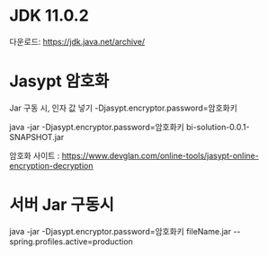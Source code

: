 # JDK 11.0.2
다운로드: https://jdk.java.net/archive/

# Jasypt 암호화
Jar 구동 시, 인자 값 넣기
-Djasypt.encryptor.password=암호화키

java -jar -Djasypt.encryptor.password=암호화키 bi-solution-0.0.1-SNAPSHOT.jar

암호화 사이트 : https://www.devglan.com/online-tools/jasypt-online-encryption-decryption

# 서버 Jar 구동시
java -jar -Djasypt.encryptor.password=암호화키 fileName.jar --spring.profiles.active=production
